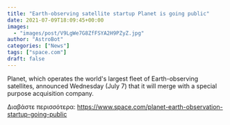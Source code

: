 ```yaml
---
title: "Earth-observing satellite startup Planet is going public"
date: 2021-07-09T18:09:45+00:00
images:
  - "images/post/V9LgWe7G8ZfFSYA2H9PZyZ.jpg"
author: "AstroBot"
categories: ["News"]
tags: ["space.com"]
draft: false
---
```


Planet, which operates the world's largest fleet of Earth-observing satellites, announced Wednesday (July 7) that it will merge with a special purpose acquisition company. 

Διαβάστε περισσότερα: https://www.space.com/planet-earth-observation-startup-going-public
